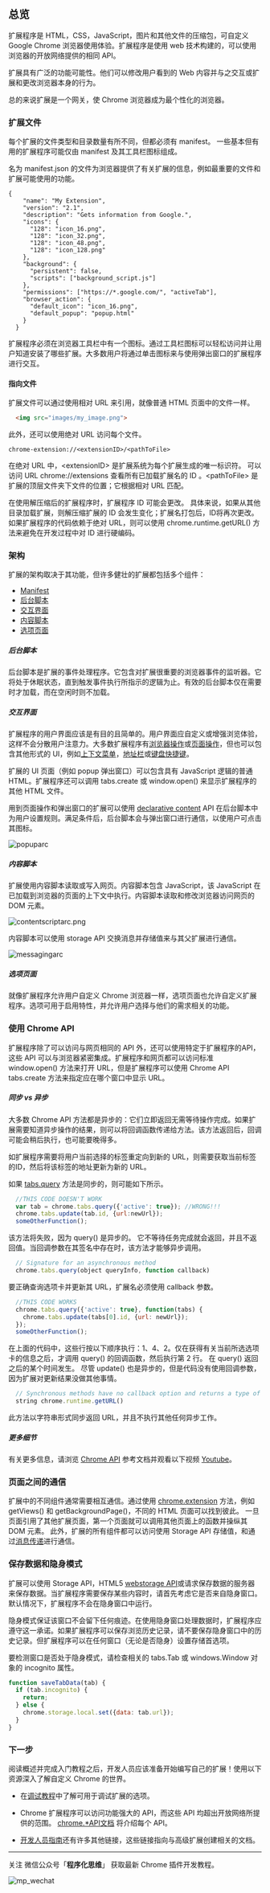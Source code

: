 ## 总览

扩展程序是 HTML，CSS，JavaScript，图片和其他文件的压缩包，可自定义 Google Chrome 浏览器使用体验。扩展程序是使用 web 技术构建的，可以使用浏览器的开放网络提供的相同 API。

扩展具有广泛的功能可能性。他们可以修改用户看到的 Web 内容并与之交互或扩展和更改浏览器本身的行为。

总的来说扩展是一个网关，使 Chrome 浏览器成为最个性化的浏览器。

### 扩展文件

每个扩展的文件类型和目录数量有所不同，但都必须有 manifest。 一些基本但有用的扩展程序可能仅由 manifest 及其工具栏图标组成。

名为 manifest.json 的文件为浏览器提供了有关扩展的信息，例如最重要的文件和扩展可能使用的功能。

```
{
    "name": "My Extension",
    "version": "2.1",
    "description": "Gets information from Google.",
    "icons": {
      "128": "icon_16.png",
      "128": "icon_32.png",
      "128": "icon_48.png",
      "128": "icon_128.png"
    },
    "background": {
      "persistent": false,
      "scripts": ["background_script.js"]
    },
    "permissions": ["https://*.google.com/", "activeTab"],
    "browser_action": {
      "default_icon": "icon_16.png",
      "default_popup": "popup.html"
    }
  }
```

扩展程序必须在浏览器工具栏中有一个图标。通过工具栏图标可以轻松访问并让用户知道安装了哪些扩展。大多数用户将通过单击图标来与使用弹出窗口的扩展程序进行交互。

#### 指向文件

扩展文件可以通过使用相对 URL 来引用，就像普通 HTML 页面中的文件一样。

``` html
  <img src="images/my_image.png">
```

此外，还可以使用绝对 URL 访问每个文件。

```
chrome-extension://<extensionID>/<pathToFile>
```

在绝对 URL 中，\<extensionID> 是扩展系统为每个扩展生成的唯一标识符。 可以访问 URL chrome://extensions 查看所有已加载扩展名的 ID 。\<pathToFile> 是扩展的顶层文件夹下文件的位置；它根据相对 URL 匹配。

在使用解压缩后的扩展程序时，扩展程序 ID 可能会更改。 具体来说，如果从其他目录加载扩展，则解压缩扩展的 ID 会发生变化；扩展名打包后，ID将再次更改。如果扩展程序的代码依赖于绝对 URL，则可以使用 chrome.runtime.getURL() 方法来避免在开发过程中对 ID 进行硬编码。

### 架构

扩展的架构取决于其功能，但许多健壮的扩展都包括多个组件：

* [Manifest](./manifest.md)
* [后台脚本](./background_content.md)
* [交互界面](./user_interface.md)
* [内容脚本](./content_scripts.md)
* [选项页面](./options.md)

##### 后台脚本

后台脚本是扩展的事件处理程序。它包含对扩展很重要的浏览器事件的监听器。它将处于休眠状态，直到触发事件执行所指示的逻辑为止。有效的后台脚本仅在需要时才加载，而在空闲时则不加载。

##### 交互界面

扩展程序的用户界面应该是有目的且简单的。用户界面应自定义或增强浏览体验，这样不会分散用户注意力。大多数扩展程序有[浏览器操作](https://developer.chrome.com/extensions/browserAction)或[页面操作](https://developer.chrome.com/extensions/pageAction)，但也可以包含其他形式的 UI，例如[上下文菜单](https://developer.chrome.com/contextMenus)，[地址栏](https://developer.chrome.com/extensions/omniBox)或[键盘快捷键](https://developer.chrome.com/extensions/commands)。

扩展的 UI 页面（例如 popup 弹出窗口）可以包含具有 JavaScript 逻辑的普通 HTML。扩展程序还可以调用 tabs.create 或 window.open() 来显示扩展程序的其他 HTML 文件。

用到页面操作和弹出窗口的扩展可以使用 [declarative content](https://developer.chrome.com/extensions/declarativeContent) API 在后台脚本中为用户设置规则。满足条件后，后台脚本会与弹出窗口进行通信，以使用户可点击其图标。

![popuparc](./assets/popuparc.png)

##### 内容脚本

扩展使用内容脚本读取或写入网页。内容脚本包含 JavaScript，该 JavaScript 在已加载到浏览器的页面的上下文中执行。内容脚本读取和修改浏览器访问网页的 DOM 元素。

![contentscriptarc.png](./assets/contentscriptarc.png)


内容脚本可以使用 storage API 交换消息并存储值来与其父扩展进行通信。

![messagingarc](./assets/messagingarc.png)


##### 选项页面

就像扩展程序允许用户自定义 Chrome 浏览器一样，选项页面也允许自定义扩展程序。选项可用于启用特性，并允许用户选择与他们的需求相关的功能。

### 使用 Chrome API

扩展程序除了可以访问与网页相同的 API 外，还可以使用特定于扩展程序的API，这些 API 可以与浏览器紧密集成。扩展程序和网页都可以访问标准window.open() 方法来打开 URL，但是扩展程序可以使用 Chrome API tabs.create 方法来指定应在哪个窗口中显示 URL。

##### 同步 vs 异步

大多数 Chrome API 方法都是异步的：它们立即返回无需等待操作完成。如果扩展需要知道异步操作的结果，则可以将回调函数传递给方法。该方法返回后，回调可能会稍后执行，也可能要晚得多。

如扩展程序需要将用户当前选择的标签重定向到新的 URL，则需要获取当前标签的ID，然后将该标签的地址更新为新的 URL。

如果 [tabs.query](https://developer.chrome.com/tabs#method-query) 方法是同步的，则可能如下所示。

``` js
  //THIS CODE DOESN'T WORK
  var tab = chrome.tabs.query({'active': true}); //WRONG!!!
  chrome.tabs.update(tab.id, {url:newUrl});
  someOtherFunction();
```

该方法将失败，因为 query() 是异步的。 它不等待任务完成就会返回，并且不返回值。当回调参数在其签名中存在时，该方法才能够异步调用。

``` js
  // Signature for an asynchronous method
  chrome.tabs.query(object queryInfo, function callback)
```

要正确查询选项卡并更新其 URL，扩展名必须使用 callback 参数。

``` js
  //THIS CODE WORKS
  chrome.tabs.query({'active': true}, function(tabs) {
    chrome.tabs.update(tabs[0].id, {url: newUrl});
  });
  someOtherFunction();
```

在上面的代码中，这些行按以下顺序执行：1、4、2。仅在获得有关当前所选选项卡的信息之后，才调用 query() 的回调函数，然后执行第 2 行。 在 query() 返回之后的某个时间发生。 尽管 update() 也是异步的，但是代码没有使用回调参数，因为扩展对更新结果没做其他事情。

``` js
  // Synchronous methods have no callback option and returns a type of string
  string chrome.runtime.getURL()
```

此方法以字符串形式同步返回 URL，并且不执行其他任何异步工作。

##### 更多细节

有关更多信息，请浏览 [Chrome API](https://developer.chrome.com/extensions/api_index) 参考文档并观看以下视频 [Youtube](https://youtu.be/bmxr75CV36A)。

### 页面之间的通信

扩展中的不同组件通常需要相互通信。通过使用 [chrome.extension](https://developer.chrome.com/extensions/extension) 方法，例如getViews() 和 getBackgroundPage()，不同的 HTML 页面可以找到彼此。 一旦页面引用了其他扩展页面，第一个页面就可以调用其他页面上的函数并操纵其 DOM 元素。 此外，扩展的所有组件都可以访问使用 Storage API 存储值，和通过[消息传递](https://developer.chrome.com/extensions/messaging)进行通信。

### 保存数据和隐身模式

扩展可以使用 Storage API，HTML5 [webstorage API](https://html.spec.whatwg.org/multipage/webstorage.html)或请求保存数据的服务器来保存数据。当扩展程序需要保存某些内容时，请首先考虑它是否来自隐身窗口。默认情况下，扩展程序不会在隐身窗口中运行。

隐身模式保证该窗口不会留下任何痕迹。在使用隐身窗口处理数据时，扩展程序应遵守这一承诺。如果扩展程序可以保存浏览历史记录，请不要保存隐身窗口中的历史记录。但扩展程序可以在任何窗口（无论是否隐身）设置存储首选项。

要检测窗口是否处于隐身模式，请检查相关的 tabs.Tab 或 windows.Window 对象的 incognito 属性。

``` js
function saveTabData(tab) {
  if (tab.incognito) {
    return;
  } else {
    chrome.storage.local.set({data: tab.url});
  }
}
```

### 下一步

阅读概述并完成入门教程之后，开发人员应该准备开始编写自己的扩展！使用以下资源深入了解自定义 Chrome 的世界。

* 在[调试教程](./debugging.md)中了解可用于调试扩展的选项。

* Chrome 扩展程序可以访问功能强大的 API，而这些 API 均超出开放网络所提供的范围。 [chrome.*API文档](https://developer.chrome.com/api_index) 将介绍每个 API。

* [开发人员指南](./devguide.md)还有许多其他链接，这些链接指向与高级扩展创建相关的文档。





-------

关注 微信公众号「**程序化思维**」 获取最新 Chrome 插件开发教程。

![mp_wechat](/mp1.png)


